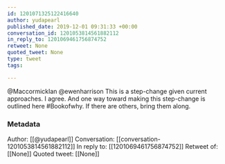```yaml
---
id: 1201071325122416640
author: yudapearl
published_date: 2019-12-01 09:31:33 +00:00
conversation_id: 1201053814561882112
in_reply_to: 1201069461756874752
retweet: None
quoted_tweet: None
type: tweet
tags:

---
```


@MaccormickIan @ewenharrison This is a step-change given current approaches. I agree.
And one way toward making this step-change is outlined here #Bookofwhy. If there are others, bring them along.

### Metadata

Author: [[@yudapearl]]
Conversation: [[conversation-1201053814561882112]]
In reply to: [[1201069461756874752]]
Retweet of: [[None]]
Quoted tweet: [[None]]
